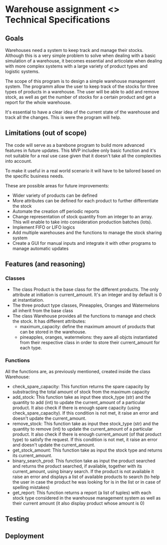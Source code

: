 # Warehouse assignment <> Technical Specifications


## Goals
Warehouses need a system to keep track and manage their stocks. Although this is a very simple problem to solve when dealing with a basic simulation of a warehouse, it becomes essential and articolate when dealing with more complex systems with a large variety of product types and logistic systems.

The scope of this program is to design a simple warehouse management system. 
The programm allow the user to keep track of the stocks for three types of products in a warehouse. 
The user will be able to add and remove stock, as well as get the number of stocks for a certain product and get a report for the whole warehouse.

It's essential to have a clear idea of the current state of the warehouse and track all the changes. This is were the program will help.

## Limitations (out of scope)
The code will serve as a barebone program to build more advanced features in future updates.
This MVP includee only basic function and it's not suitable for a real use case given that it doesn't take all the complexities into account.

To make it useful in a real world scenario it will have to be tailored based on the specific business needs.

These are possible areas for future improvements:
- Wider variety of products can be defined
- More attributes can be defined for each product to further differentiate the stock
- Automate the creation off periodic reports
- Change representation of stock quantity from an integer to an array. This will enable to take into consideration production batches (lots).
- Implement FIFO or LIFO logics
- Add multiple warehouses and the functions to manage the stock sharing system
- Create a GUI for manual inputs and integrate it with other programs to manage automatic updates

## Features (and reasoning)

### Classes
- The class Product is the base class for the different products. 
The only attribute at initiation is current_amount. It's an integer and by default is 0 at instantiation.
- The three product type classes, Pineapples, Oranges and Watermelons all inherit from the base class
- The class Warehouse provides all the functions to manage and check the stock. 
It has different attributes:
    - maximum_capacity: define the maximum amount of products that can be stored in the warehouse.
    - pineapples, oranges, watermelons: they aare all objcts instantiated from their respective class in order to store their current_amount for each type.
### Functions
All the functions are, as previously mentioned, created inside the class Warehouse:
- check_spare_capacity:
    This function returns the spare capacity by substracting the total amount of stock from the maximum capacity
- add_stock:
    This function take as input thee stock_type (str) and the quantity to add (int) to update the current_amount of a particular product.
    It also check if there is enough spare capacity (using check_spare_capacity). If this condition is not met, it raise an error and doesn't update the current_amount.
- remove_stock:
    This function take as input thee stock_type (str) and the quantity to remove (int) to update the current_amount of a particular product.
    It also check if there is enough current_amount (of that product type) to satisfy the request. If this condition is not met, it raise an error and doesn't update the current_amount.
- get_stock_amount:
    This function take as input the stock type and returns its current_amount.
- binary_search_prod:
    This function take as input the product searched and returns the product searched, if available, together with its current_amount, using binary search. 
    If the product is not available it raise an error and displays a list of available products to search (to help the user in case the product he was looking for is in the list or in case of spelling mistakes)
- get_report:
    This function returns a report (a list of tuples) with each stock type considered in the warehouse management system as well as their current amount (it also display product whose amount is 0)

## Testing

## Deployment



